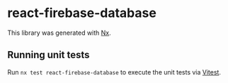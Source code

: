 # react-firebase-database

This library was generated with [Nx](https://nx.dev).

## Running unit tests

Run `nx test react-firebase-database` to execute the unit tests via [Vitest](https://vitest.dev/).
